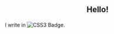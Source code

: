 ## <p style="text-align: center;">Hello!</p>
I write in ![CSS3 Badge](https://img.shields.io/badge/CSS3-1572B6?logo=css3&logoColor=fff&style=flat-square).
